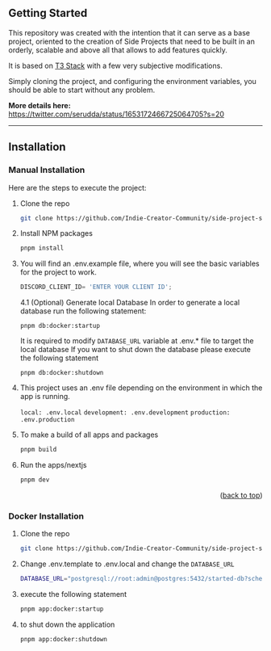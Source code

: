 <!-- GETTING STARTED -->
## Getting Started

This repository was created with the intention that it can serve as a base project, oriented to the creation of Side Projects that need to be built in an orderly, scalable and above all that allows to add features quickly.

It is based on [T3 Stack](https://create.t3.gg/) with a few very subjective modifications.

Simply cloning the project, and configuring the environment variables, you should be able to start without any problem.

**More details here:**
https://twitter.com/serudda/status/1653172466725064705?s=20

-----

## Installation 

### Manual Installation

Here are the steps to execute the project:

1. Clone the repo
   ```sh
   git clone https://github.com/Indie-Creator-Community/side-project-starter-kit.git
   ```
3. Install NPM packages
   ```sh
   pnpm install
   ```
4. You will find an .env.example file, where you will see the basic variables for the project to work.

   ```js
   DISCORD_CLIENT_ID= 'ENTER YOUR CLIENT ID';
   ```

   4.1 (Optional) Generate local Database
   In order to generate a local database run the following statement:
      ```
      pnpm db:docker:startup
      ```
   It is required to modify `DATABASE_URL` variable at .env.* file to target the local database
   If you want to shut down the database please execute the following statement
      ```
      pnpm db:docker:shutdown
      ```

5. This project uses an .env file depending on the environment in which the app is running.

   `local: .env.local`
   `development: .env.development`
   `production: .env.production`
   

6. To make a build of all apps and packages

   ```sh
   pnpm build
   ```
7. Run the apps/nextjs

   ```sh
   pnpm dev
   ```

<p align="right">(<a href="#readme-top">back to top</a>)</p>

### Docker Installation

1. Clone the repo
   ```sh
   git clone https://github.com/Indie-Creator-Community/side-project-starter-kit.git
   ```
2. Change .env.template to .env.local and change the `DATABASE_URL`
   ```sh
   DATABASE_URL="postgresql://root:admin@postgres:5432/started-db?schema=public"
   ```
3. execute the following statement
   ```sh
   pnpm app:docker:startup
   ```
4. to shut down the application
   ```sh
   pnpm app:docker:shutdown
   ```



